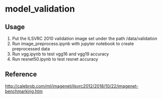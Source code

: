 # model_validation
## Usage
1. Put the ILSVRC 2010 validation image set under the path /data/validation
2. Run image_preprocess.ipynb with jupyter notebook to create preprocessed data
3. Run vgg.ipynb to test vgg16 and vgg19 accuracy
4. Run resnet50.ipynb to test resnet accuracy

## Reference
http://calebrob.com/ml/imagenet/ilsvrc2012/2018/10/22/imagenet-benchmarking.htm
